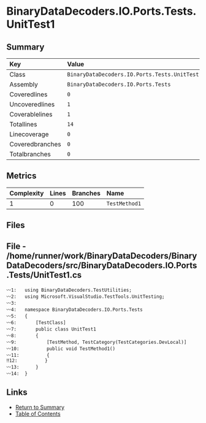 ﻿# BinaryDataDecoders.IO.Ports.Tests.UnitTest1

## Summary

| Key             | Value                                         |
| :-------------- | :-------------------------------------------- |
| Class           | `BinaryDataDecoders.IO.Ports.Tests.UnitTest1` |
| Assembly        | `BinaryDataDecoders.IO.Ports.Tests`           |
| Coveredlines    | `0`                                           |
| Uncoveredlines  | `1`                                           |
| Coverablelines  | `1`                                           |
| Totallines      | `14`                                          |
| Linecoverage    | `0`                                           |
| Coveredbranches | `0`                                           |
| Totalbranches   | `0`                                           |

## Metrics

| Complexity | Lines | Branches | Name          |
| :--------- | :---- | :------- | :------------ |
| 1          | 0     | 100      | `TestMethod1` |

## Files

## File - /home/runner/work/BinaryDataDecoders/BinaryDataDecoders/src/BinaryDataDecoders.IO.Ports.Tests/UnitTest1.cs

```CSharp
〰1:   using BinaryDataDecoders.TestUtilities;
〰2:   using Microsoft.VisualStudio.TestTools.UnitTesting;
〰3:   
〰4:   namespace BinaryDataDecoders.IO.Ports.Tests
〰5:   {
〰6:       [TestClass]
〰7:       public class UnitTest1
〰8:       {
〰9:           [TestMethod, TestCategory(TestCategories.DevLocal)]
〰10:          public void TestMethod1()
〰11:          {
‼12:          }
〰13:      }
〰14:  }
```

## Links

* [Return to Summary](Summary.md)
* [Table of Contents](../TOC.md)


